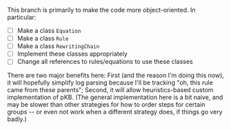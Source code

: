 This branch is primarily to make the code more object-oriented. In particular:
- [ ] Make a class `Equation`
- [ ] Make a class `Rule`
- [ ] Make a class `RewritingChain`
- [ ] Implement these classes appropriately
- [ ] Change all references to rules/equations to use these classes

There are two major benefits here: First (and the reason I'm doing this now), it
will hopefully simplify log parsing because I'll be tracking "oh, this rule came
from these parents"; Second, it will allow heuristics-based custom implementation
of pKB. (The general implementation here is a bit naive, and may be slower than
other strategies for how to order steps for certain groups -- or even not work
when a different strategy does, if things go very badly.)